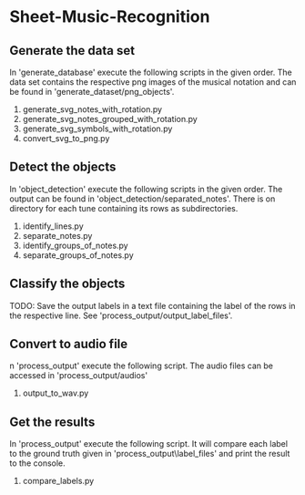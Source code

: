 # Sheet-Music-Recognition

## Generate the data set 
In 'generate_database' execute the following scripts in the given order. The data set contains the respective png images of the musical notation and can be found in 'generate_dataset/png_objects'.

1. generate_svg_notes_with_rotation.py
2. generate_svg_notes_grouped_with_rotation.py
3. generate_svg_symbols_with_rotation.py
4. convert_svg_to_png.py
 
## Detect the objects 

In 'object_detection' execute the following scripts in the given order. The output can be found in 'object_detection/separated_notes'. There is on directory for each tune containing its rows as subdirectories. 

1. identify_lines.py
2. separate_notes.py
3. identify_groups_of_notes.py
4. separate_groups_of_notes.py

## Classify the objects 
TODO: Save the output labels in a text file containing the label of the rows in the respective line. See 'process_output/output_label_files'.

## Convert to audio file 
n 'process_output' execute the following script. The audio files can be accessed in 'process_output/audios'

1. output_to_wav.py

## Get the results
In 'process_output' execute the following script. It will compare each label to the ground truth given in 'process_output\label_files' and print the result to the console. 

1. compare_labels.py
